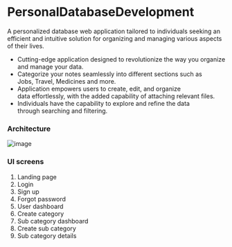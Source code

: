 # PersonalDatabaseDevelopment
A personalized database web application tailored to individuals seeking an efficient and intuitive solution for organizing and managing various aspects of their lives.
- Cutting-edge application designed to revolutionize the way you organize and manage your data.​
- Categorize your notes seamlessly into different sections such as Jobs, Travel, Medicines and more.
- Application empowers users to create, edit, and organize data effortlessly, with the added capability of attaching relevant files.​
- Individuals have the capability to explore and refine the data through searching and filtering.

### Architecture
![image](https://github.com/vinayreddygujjula/PersonalDatabaseDevelopmentUI/assets/143161111/4cfe38db-caa7-4dd6-8a92-6e65cbe46cba)

### UI screens
1. Landing page
2. Login
3. Sign up
4. Forgot password
5. User dashboard
6. Create category
7. Sub category dashboard
8. Create sub category
9. Sub category details
